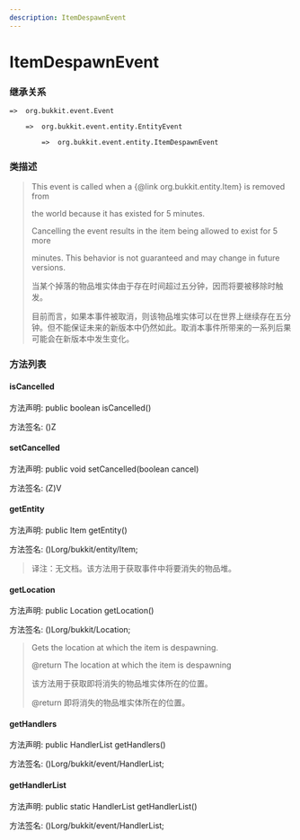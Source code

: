 ```yaml
---
description: ItemDespawnEvent
---
```


# ItemDespawnEvent

### 继承关系

    =>  org.bukkit.event.Event

        =>  org.bukkit.event.entity.EntityEvent

            =>  org.bukkit.event.entity.ItemDespawnEvent

### 类描述

> This event is called when a {@link org.bukkit.entity.Item} is removed from
>
> the world because it has existed for 5 minutes.
>
> Cancelling the event results in the item being allowed to exist for 5 more
>
> minutes. This behavior is not guaranteed and may change in future versions.
>
>
> 
> 当某个掉落的物品堆实体由于存在时间超过五分钟，因而将要被移除时触发。
>
> 目前而言，如果本事件被取消，则该物品堆实体可以在世界上继续存在五分钟。但不能保证未来的新版本中仍然如此。取消本事件所带来的一系列后果可能会在新版本中发生变化。

### 方法列表

#### isCancelled

方法声明: public boolean isCancelled()

方法签名: ()Z

#### setCancelled

方法声明: public void setCancelled(boolean cancel)

方法签名: (Z)V

#### getEntity

方法声明: public Item getEntity()

方法签名: ()Lorg/bukkit/entity/Item;

> 译注：无文档。该方法用于获取事件中将要消失的物品堆。

#### getLocation

方法声明: public Location getLocation()

方法签名: ()Lorg/bukkit/Location;

> Gets the location at which the item is despawning.
>
> @return The location at which the item is despawning
>
>
> 
> 该方法用于获取即将消失的物品堆实体所在的位置。
>
> @return 即将消失的物品堆实体所在的位置。

#### getHandlers

方法声明: public HandlerList getHandlers()

方法签名: ()Lorg/bukkit/event/HandlerList;

#### getHandlerList

方法声明: public static HandlerList getHandlerList()

方法签名: ()Lorg/bukkit/event/HandlerList;